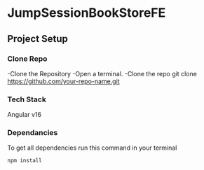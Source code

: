 # JumpSessionBookStoreFE

## Project Setup
### Clone Repo
-Clone the Repository -Open a terminal. -Clone the repo git clone https://github.com/your-repo-name.git

### Tech Stack
Angular v16

### Dependancies 
To get all dependencies run this command in your terminal
```
npm install
```
